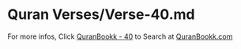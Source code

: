# Quran Verses/Verse-40.md 

For more infos, Click [QuranBookk - 40](https://www.quranbookk.com/quran/search?q=40) to Search at [QuranBookk.com](http://quranbookk.com/)
